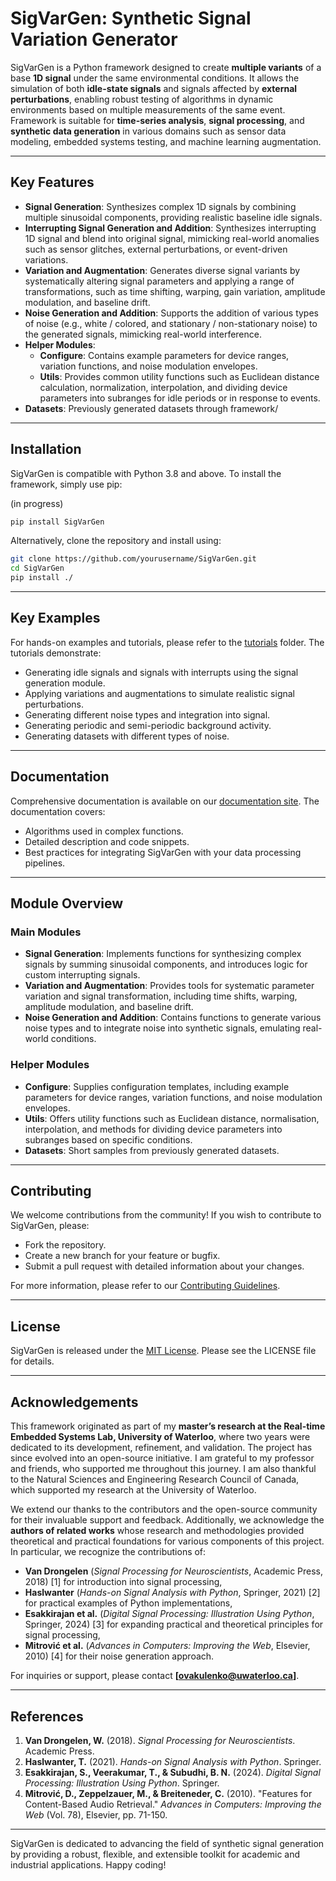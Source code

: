 # SigVarGen: Synthetic Signal Variation Generator

SigVarGen is a Python framework designed to create **multiple variants** of a base **1D signal** under the same environmental conditions. It allows the simulation of both **idle-state signals** and signals affected by **external perturbations**, enabling robust testing of algorithms in dynamic environments based on multiple measurements of the same event. Framework is suitable for **time-series analysis**, **signal processing**, and **synthetic data generation** in various domains such as sensor data modeling, embedded systems testing, and machine learning augmentation.

---

## Key Features

- **Signal Generation**: Synthesizes complex 1D signals by combining multiple sinusoidal components, providing realistic baseline idle signals.
- **Interrupting Signal Generation and Addition**: Synthesizes interrupting 1D signal and blend into original signal, mimicking real-world anomalies such as sensor glitches, external perturbations, or event-driven variations.
- **Variation and Augmentation**: Generates diverse signal variants by systematically altering signal parameters and applying a range of transformations, such as time shifting, warping, gain variation, amplitude modulation, and baseline drift.
- **Noise Generation and Addition**: Supports the addition of various types of noise (e.g., white / colored, and stationary / non-stationary noise) to the generated signals, mimicking real-world interference.
- **Helper Modules**:
  - **Configure**: Contains example parameters for device ranges, variation functions, and noise modulation envelopes.
  - **Utils**: Provides common utility functions such as Euclidean distance calculation, normalization, interpolation, and dividing device parameters into subranges for idle periods or in response to events.
- **Datasets**: Previously generated datasets through framework/

---

## Installation

SigVarGen is compatible with Python 3.8 and above. To install the framework, simply use pip:

(in progress)
```bash
pip install SigVarGen
```

Alternatively, clone the repository and install using:

```bash
git clone https://github.com/yourusername/SigVarGen.git
cd SigVarGen
pip install ./
```

---

## Key Examples

For hands-on examples and tutorials, please refer to the [tutorials](./tutorials) folder. The tutorials demonstrate:
- Generating idle signals and signals with interrupts using the signal generation module.
- Applying variations and augmentations to simulate realistic signal perturbations.
- Generating different noise types and integration into signal.
- Generating periodic and semi-periodic background activity.
- Generating datasets with different types of noise.

---

## Documentation

Comprehensive documentation is available on our [documentation site](https://github.io). The documentation covers:
- Algorithms used in complex functions. 
- Detailed description and code snippets.
- Best practices for integrating SigVarGen with your data processing pipelines.

---

## Module Overview

### Main Modules
- **Signal Generation**: Implements functions for synthesizing complex signals by summing sinusoidal components, and introduces logic for custom interrupting signals.
- **Variation and Augmentation**: Provides tools for systematic parameter variation and signal transformation, including time shifts, warping, amplitude modulation, and baseline drift.
- **Noise Generation and Addition**: Contains functions to generate various noise types and to integrate noise into synthetic signals, emulating real-world conditions.

### Helper Modules
- **Configure**: Supplies configuration templates, including example parameters for device ranges, variation functions, and noise modulation envelopes.
- **Utils**: Offers utility functions such as Euclidean distance, normalisation, interpolation, and methods for dividing device parameters into subranges based on specific conditions.
- **Datasets**: Short samples from previously generated datasets.

---

## Contributing

We welcome contributions from the community! If you wish to contribute to SigVarGen, please:
- Fork the repository.
- Create a new branch for your feature or bugfix.
- Submit a pull request with detailed information about your changes.

For more information, please refer to our [Contributing Guidelines](./doc/contributing.md).

---

## License

SigVarGen is released under the [MIT License](./LICENSE). Please see the LICENSE file for details.

---

## Acknowledgements

This framework originated as part of my **master’s research at the Real-time Embedded Systems Lab, University of Waterloo**, where two years were dedicated to its development, refinement, and validation. The project has since evolved into an open-source initiative. I am grateful to my professor and friends, who supported me throughout this journey. I am also thankful to the Natural Sciences and Engineering Research Council of Canada, which supported my research at the University of Waterloo. 

We extend our thanks to the contributors and the open-source community for their invaluable support and feedback. Additionally, we acknowledge the **authors of related works** whose research and methodologies provided theoretical and practical foundations for various components of this project. In particular, we recognize the contributions of:  

- **Van Drongelen** (*Signal Processing for Neuroscientists*, Academic Press, 2018) [1] for introduction into signal processing,  
- **Haslwanter** (*Hands-on Signal Analysis with Python*, Springer, 2021) [2] for practical examples of Python implementations,  
- **Esakkirajan et al.** (*Digital Signal Processing: Illustration Using Python*, Springer, 2024) [3] for expanding practical and theoretical principles for signal processing,  
- **Mitrović et al.** (*Advances in Computers: Improving the Web*, Elsevier, 2010) [4] for their noise generation approach.  

For inquiries or support, please contact **[ovakulenko@uwaterloo.ca]**.

---

## References  

1. **Van Drongelen, W.** (2018). *Signal Processing for Neuroscientists*. Academic Press.  
2. **Haslwanter, T.** (2021). *Hands-on Signal Analysis with Python*. Springer.
3. **Esakkirajan, S., Veerakumar, T., & Subudhi, B. N.** (2024). *Digital Signal Processing: Illustration Using Python*. Springer.
4. **Mitrović, D., Zeppelzauer, M., & Breiteneder, C.** (2010). "Features for Content-Based Audio Retrieval." *Advances in Computers: Improving the Web* (Vol. 78), Elsevier, pp. 71-150.  

---

SigVarGen is dedicated to advancing the field of synthetic signal generation by providing a robust, flexible, and extensible toolkit for academic and industrial applications. Happy coding!

